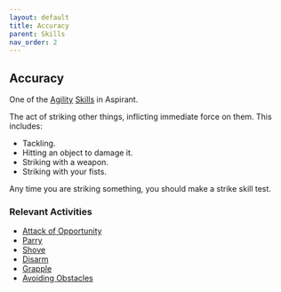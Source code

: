 ```yaml
---
layout: default
title: Accuracy
parent: Skills
nav_order: 2
---
```

## Accuracy
One of the [Agility](Agility) [Skills](Skills) in Aspirant.

The act of striking other things, inflicting immediate force on them. This includes:
* Tackling.
* Hitting an object to damage it.
* Striking with a weapon.
* Striking with your fists.

Any time you are striking something, you should make a strike skill test.

### Relevant Activities
* [Attack of Opportunity](Combat#Attack%20of%20Opportunity)
* [Parry](Combat#Parry)
* [Shove](Combat#Shove)
* [Disarm](Combat#Disarm)
* [Grapple](Combat#Grapple)
* [Avoiding Obstacles](Combat#Avoiding%20Obstacles)
